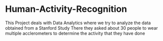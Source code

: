 # Human-Activity-Recognition

This Project deals with Data Analytics where we try to analyze the data obtained from a Stanford Study
There they asked about 30 people to wear multiple acclerometers to determine the activity that they have done 


